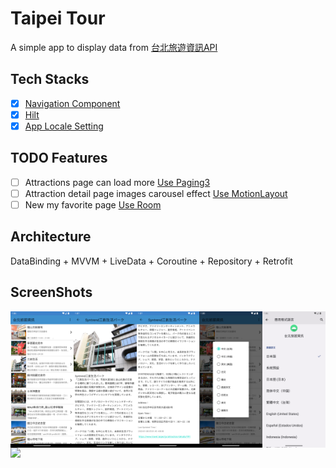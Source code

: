 # Taipei Tour

A simple app to display data from [台北旅遊資訊API]("www.travel.taipei/open-api")

## Tech Stacks
- [x] [Navigation Component](https://developer.android.com/guide/navigation)
- [x] [Hilt](https://developer.android.com/training/dependency-injection/hilt-android)
- [x] [App Locale Setting](https://developer.android.com/guide/topics/resources/app-languages)

## TODO Features
- [ ] Attractions page can load more
  [Use Paging3](https://developer.android.com/topic/libraries/architecture/paging/v3-overview)
- [ ] Attraction detail page images carousel effect [Use MotionLayout](https://developer.android.com/develop/ui/views/animations/motionlayout/carousel)
- [ ] New my favorite page [Use Room](https://developer.android.com/training/data-storage/room)

## Architecture
DataBinding + MVVM + LiveData + Coroutine + Repository + Retrofit

## ScreenShots

<img src="files/attractions.png" width="20%" align="left">
<img src="files/attraction_detail.png" width="20%" align="left">
<img src="files/attraction_detail_2.png" width="20%" align="left">
<img src="files/language_picker.png" width="20%" align="left">
<img src="files/app_locale.png" width="20%" align="left">
<img src="https://raw.githubusercontent.com/tonynowater87/TaipeiTour/c002d0bb1e2244c1206ca1faa9fc0b76953d808a/app_flow.gif" width="20%" align="left">
